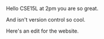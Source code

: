 Hello CSE15L at 2pm you are so great.

And isn't version control so cool.

Here's an edit for the website.
